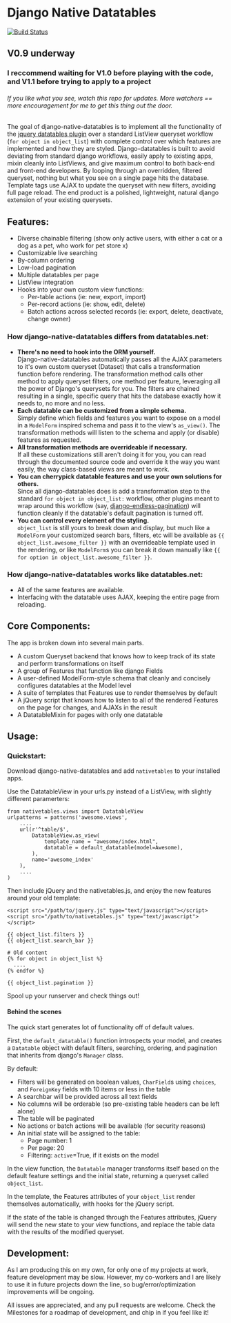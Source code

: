 # Django Native Datatables #
[![Build Status](https://secure.travis-ci.org/christhekeele/django-native-datatables.png)](http://travis-ci.org/christhekeele/django-native-datatables)

## V0.9 underway ##

### I reccommend waiting for V1.0 before playing with the code, and V1.1 before trying to apply to a project ###

###### If you like what you see, watch this repo for updates. More watchers == more encouragement for me to get this thing out the door. ######

The goal of django-native-datatables is to implement all the functionality of the [jquery datatables plugin](http://datatables.net) over a standard ListView queryset workflow (`for object in object_list`) with complete control over which features are implemented and how they are styled. Django-datatables is built to avoid deviating from standard django workflows, easily apply to existing apps, mixin cleanly into ListViews, and give maximum control to both back-end and front-end developers. By looping through an overridden, filtered queryset, nothing but what you see on a single page hits the database. Template tags use AJAX to update the queryset with new filters, avoiding full page reload. The end product is a polished, lightweight, natural django extension of your existing querysets.

## Features: ##

-  Diverse chainable filtering (show only active users, with either a cat or a dog as a pet, who work for pet store x)
-  Customizable live searching
-  By-column ordering
-  Low-load pagination
-  Multiple datatables per page
-  ListView integration
-  Hooks into your own custom view functions:
   -  Per-table actions (ie: new, export, import)
   -  Per-record actions (ie: show, edit, delete)
   -  Batch actions across selected records (ie: export, delete, deactivate, change owner)

### How django-native-datatables differs from datatables.net: ###

-  __There's no need to hook into the ORM yourself.__  
   Django-native-datatables automatically passes all the AJAX parameters to it's own custom queryset (Dataset) that calls a transformation function before rendering. The transformation method calls other method to apply queryset filters, one method per feature, leveraging all the power of Django's querysets for you. The filters are chained resulting in a single, specific query that hits the database exactly how it needs to, no more and no less.
-  __Each datatable can be customized from a simple schema.__  
   Simply define which fields and features you want to expose on a model in a `ModelForm` inspired schema and pass it to the view's `as_view()`. The transformation methods will listen to the schema and apply (or disable) features as requested.
-  __All transformation methods are overrideable if necessary.__  
   If all these customizations still aren't doing it for you, you can read through the documented source code and override it the way you want easily, the way class-based views are meant to work.
-  __You can cherrypick datatable features and use your own solutions for others.__  
   Since all django-datatables does is add a transformation step to the standard `for object in object_list:` workflow, other plugins meant to wrap around this workflow (say, [django-endless-pagination](http://django-endless-pagination.readthedocs.org/en/latest/)) will function cleanly if the datatable's default pagination is turned off.
-  __You can control every element of the styling.__  
   `object_list` is still yours to break down and display, but much like a `ModelForm` your customized search bars, filters, etc will be available as `{{ object_list.awesome_filter }}` with an overrideable template used in the rendering, or like `ModelForm`s you can break it down manually like `{{ for option in object_list.awesome_filter }}`.
   
### How django-native-datatables works like datatables.net: ###

-  All of the same features are available.
-  Interfacing with the datatable uses AJAX, keeping the entire page from reloading.
   
## Core Components: ##

The app is broken down into several main parts.

-  A custom Queryset backend that knows how to keep track of its state and perform transformations on itself
-  A group of Features that function like django Fields
-  A user-defined ModelForm-style schema that cleanly and concisely configures datatables at the Model level
-  A suite of templates that Features use to render themselves by default
-  A jQuery script that knows how to listen to all of the rendered Features on the page for changes, and AJAXs in the result
-  A DatatableMixin for pages with only one datatable

## Usage: ##

### Quickstart: ###

Download django-native-datatables and add `nativetables` to your installed apps.

Use the DatatableView in your urls.py instead of a ListView, with slightly different paramerters:

    from nativetables.views import DatatableView
    urlpatterns = patterns('awesome.views',
        ....
        url(r'^table/$',
            DatatableView.as_view(
                template_name = "awesome/index.html",
                datatable = default_datatable(model=Awesome),
            ),
            name='awesome_index'
        ),
        ....
    )

Then include jQuery and the nativetables.js, and enjoy the new features around your old template:

    <script src="/path/to/jquery.js" type="text/javascript"></script>
    <script src="/path/to/nativetables.js" type="text/javascript"></script>
    
    {{ object_list.filters }}
    {{ object_list.search_bar }}
    
    # Old content
    {% for object in object_list %}
      ....
    {% endfor %}
    
    {{ object_list.pagination }}

Spool up your runserver and check things out!

#### Behind the scenes ####

The quick start generates lot of functionality off of default values.

First, the `default_datatable()` function introspects your model, and creates a `Datatable` object with default filters, searching, ordering, and pagination that inherits from django's `Manager` class.

By default:

-  Filters will be generated on boolean values, `CharField`s using `choices`, and `ForeignKey` fields with 10 items or less in the table
-  A searchbar will be provided across all text fields
-  No columns will be orderable (so pre-existing table headers can be left alone)
-  The table will be paginated
-  No actions or batch actions will be available (for security reasons)
-  An initial state will be assigned to the table:
   - Page number: 1
   - Per page: 20
   - Filtering: `active`=True, if it exists on the model

In the view function, the `Datatable` manager transforms itself based on the default feature settings and the initial state, returning a queryset called `object_list`.

In the template, the Features attributes of your `object_list` render themselves automatically, with hooks for the jQuery script.

If the state of the table is changed through the Features attributes, jQuery will send the new state to your view functions, and replace the table data with the results of the modified queryset.

## Development: ##

As I am producing this on my own, for only one of my projects at work, feature development may be slow. However, my co-workers and I are likely to use it in future projects down the line, so bug/error/optimization improvements will be ongoing.

All issues are appreciated, and any pull requests are welcome. Check the Milestones for a roadmap of development, and chip in if you feel like it!